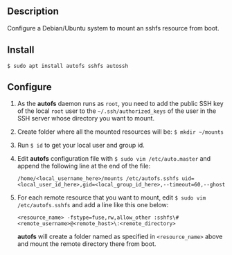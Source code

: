 Description
-----------

Configure a Debian/Ubuntu system to mount an sshfs resource from boot.


Install
-------
```
$ sudo apt install autofs sshfs autossh
```

Configure
---------

1. As the **autofs** daemon runs as `root`, you need to add the public SSH key of the local `root` user to the `~/.ssh/authorized_keys` of the user in the SSH server whose directory you want to mount.

2. Create folder where all the mounted resources will be: `$ mkdir ~/mounts`

3. Run `$ id` to get your local user and group id. 

4. Edit **autofs** configuration file with `$ sudo vim /etc/auto.master` and append the following line at the end of the file:

   ```
   /home/<local_username_here>/mounts /etc/autofs.sshfs uid=<local_user_id_here>,gid=<local_group_id_here>,--timeout=60,--ghost
   ```

5. For each remote resource that you want to mount, edit `$ sudo vim /etc/autofs.sshfs` and add a line like this one below:

   ```
   <resource_name> -fstype=fuse,rw,allow_other :sshfs\#<remote_username>@<remote_host>\:<remote_directory>
   ```

   **autofs** will create a folder named as specified in `<resource_name>` above and mount the remote directory there from boot.
